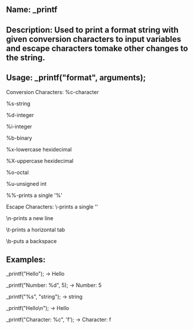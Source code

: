 ## Name: _printf

## Description: Used to print a format string with given conversion characters to input variables and escape characters tomake other changes to the string.

## Usage: _printf("format", arguments);

Conversion Characters:
%c-character

%s-string

%d-integer

%i-integer

%b-binary

%x-lowercase hexidecimal

%X-uppercase hexidecimal

%o-octal

%u-unsigned int

%%-prints a single '%'

Escape Characters:
\\-prints a single '\'

\n-prints a new line

\t-prints a horizontal tab

\b-puts a backspace

## Examples:
_printf("Hello"); -> Hello

_printf("Number: %d", 5); -> Number: 5

_printf("%s", "string"); -> string

_printf("Hello\n"); -> Hello


_printf("Character: %c", 'f'); -> Character: f

